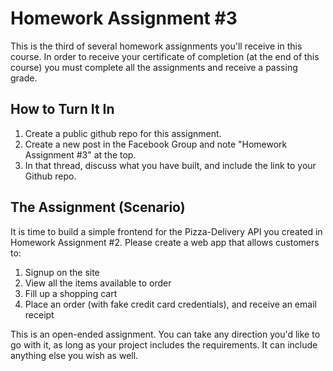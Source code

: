 # Homework Assignment #3

This is the third of several homework assignments you'll receive in this course. In order to receive your certificate of completion (at the end of this course) you must complete all the assignments and receive a passing grade.

## How to Turn It In

1. Create a public github repo for this assignment.
2. Create a new post in the Facebook Group and note "Homework Assignment #3" at the top.
3. In that thread, discuss what you have built, and include the link to your Github repo.

## The Assignment (Scenario)

It is time to build a simple frontend for the Pizza-Delivery API you created in Homework Assignment #2. Please create a web app that allows customers to:

1. Signup on the site
2. View all the items available to order
3. Fill up a shopping cart
4. Place an order (with fake credit card credentials), and receive an email receipt

This is an open-ended assignment. You can take any direction you'd like to go with it, as long as your project includes the requirements. It can include anything else you wish as well.
